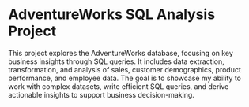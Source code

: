 # AdventureWorks SQL Analysis Project

This project explores the AdventureWorks database, focusing on key business insights through SQL queries. It includes data extraction, transformation, and analysis of sales, customer demographics, product performance, and employee data. The goal is to showcase my ability to work with complex datasets, write efficient SQL queries, and derive actionable insights to support business decision-making.  
